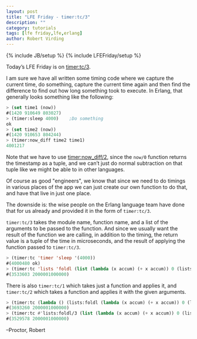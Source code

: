 ```yaml
---
layout: post
title: "LFE Friday - timer:tc/3"
description: ""
category: tutorials
tags: [lfe friday,lfe,erlang]
author: Robert Virding
---
```

{% include JB/setup %}
{% include LFEFriday/setup %}

Today’s LFE Friday is on [timer:tc/3](http://www.erlang.org/doc/man/timer.html#tc-3).

I am sure we have all written some timing code where we capture the current time, do something, capture the current time again and then find the difference to find out how long something took to execute. In Erlang, that generally looks something like the following:


```cl
> (set time1 (now))
#(1420 910649 803027)
> (timer:sleep 4000)    ;Do something
ok
> (set time2 (now))
#(1420 910653 804244)
> (timer:now_diff time2 time1)                                             
4001217
```

Note that we have to use [timer:now_diff/2](http://www.erlang.org/doc/man/timer.html#now_diff-2), since the ``now/0`` function returns the timestamp as a tuple, and we can’t just do normal subtraction on that tuple like we might be able to in other languages.

Of course as good "engineers", we know that since we need to do timings in various places of the app we can just create our own function to do that, and have that live in just one place.

The downside is: the wise people on the Erlang language team have done that for us already and provided it in the form of ``timer:tc/3``.

``timer:tc/3`` takes the module name, function name, and a list of the arguments to be passed to the function. And since we usually want the result of the function we are calling, in addition to the timing, the return value is a tuple of the time in microseconds, and the result of applying the function passed to ``timer:tc/3``.

```cl
> (timer:tc 'timer 'sleep '(4000))
#(4000480 ok)
> (timer:tc 'lists 'foldl (list (lambda (x accum) (+ x accum)) 0 (lists:seq 1 2000000)))
#(3533603 2000001000000)
```

There is also ``timer:tc/1`` which takes just a function and applies it, and ``timer:tc/2`` which takes a function and applies it with the given arguments.

```cl
> (timer:tc (lambda () (lists:foldl (lambda (x accum) (+ x accum)) 0 (lists:seq 1 2000000))))       
#(3693260 2000001000000)
> (timer:tc #'lists:foldl/3 (list (lambda (x accum) (+ x accum)) 0 (lists:seq 1 2000000)))
#(3529578 2000001000000)
```

–Proctor, Robert
